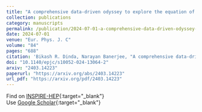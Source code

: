 ```yaml
---
title: "A comprehensive data-driven odyssey to explore the equation of state of dark energy"
collection: publications
category: manuscripts
permalink: /publication/2024-07-01-a-comprehensive-data-driven-odyssey-to-explore-the-equation-of-state-of-dark-energy
date: 2024-07-01
venue: "Eur. Phys. J. C"
volume: "84"
pages: "688"
citation: 'Bikash R. Dinda, Narayan Banerjee, "A comprehensive data-driven odyssey to explore the equation of state of dark energy." Eur. Phys. J. C, 84, 688 (2024).'
doi: "10.1140/epjc/s10052-024-13064-2"
arxiv: "2403.14223"
paperurl: "https://arxiv.org/abs/2403.14223"
url_pdf: "https://arxiv.org/pdf/2403.14223"
---
```


Find on [INSPIRE-HEP](https://inspirehep.net/literature?q=arXiv%3A2403.14223){:target="_blank"}  
Use [Google Scholar](https://scholar.google.com/scholar?q=A+comprehensive+data-driven+odyssey+to+explore+the+equation+of+state+of+dark+energy){:target="_blank"}

